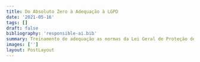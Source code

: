 ```yaml
---
title: Do Absoluto Zero à Adequação à LGPD
date: '2021-05-16'
tags: []
draft: false
bibliography: 'responsible-ai.bib'
summary: Treinamento de adequação as normas da Lei Geral de Proteção de Dados. Feito pela GetGlobal International.
images: ['']
layout: PostLayout
---
```

